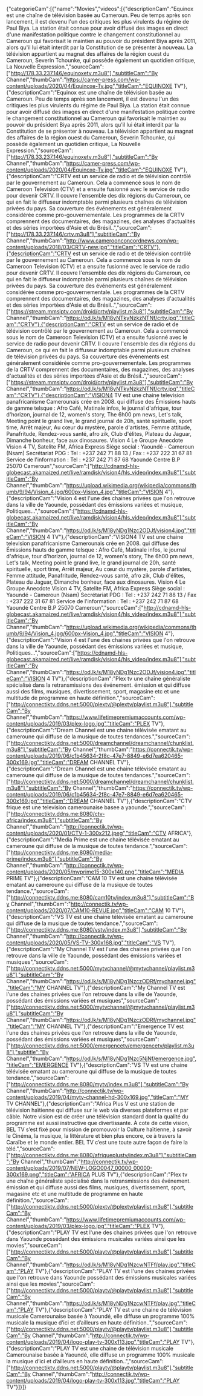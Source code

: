 {"categorieCam":[{"name":"Movies","videos":[{"descriptionCam":"Equinox est une chaîne de télévision basée au Cameroun. Peu de temps après son lancement, il est devenu l'un des critiques les plus virulents du régime de Paul Biya. La station était connue pour avoir diffusé des images en direct d'une manifestation politique contre le changement constitutionnel au Cameroun qui favorisait le maintien au pouvoir du président Biya après 2011, alors qu'il lui était interdit par la Constitution de se présenter à nouveau. La télévision appartient au magnat des affaires de la région ouest du Cameroun, Severin Tchounke, qui possède également un quotidien critique, La Nouvelle Expression.","sourceCam":["http://178.33.237.146/equinoxetv.m3u8"],"subtitleCam":"By Channel","thumbCam":"https://camer-press.com/wp-content/uploads/2020/04/Equinoxe-Tv.jpg","titleCam":"EQUINOXE TV"},{"descriptionCam":"Equinox est une chaîne de télévision basée au Cameroun. Peu de temps après son lancement, il est devenu l'un des critiques les plus virulents du régime de Paul Biya. La station était connue pour avoir diffusé des images en direct d'une manifestation politique contre le changement constitutionnel au Cameroun qui favorisait le maintien au pouvoir du président Biya après 2011, alors qu'il lui était interdit par la Constitution de se présenter à nouveau. La télévision appartient au magnat des affaires de la région ouest du Cameroun, Severin Tchounke, qui possède également un quotidien critique, La Nouvelle Expression.","sourceCam":["http://178.33.237.146/equinoxetv.m3u8"],"subtitleCam":"By Channel","thumbCam":"https://camer-press.com/wp-content/uploads/2020/04/Equinoxe-Tv.jpg","titleCam":"EQUINOXE TV"},{"descriptionCam":"CRTV est un service de radio et de télévision contrôlé par le gouvernement au Cameroun. Cela a commencé sous le nom de Cameroon Television (CTV) et a ensuite fusionné avec le service de radio pour devenir CRTV. Il couvre l'ensemble des dix régions du Cameroun, ce qui en fait le diffuseur indomptable parmi plusieurs chaînes de télévision privées du pays. Sa couverture des événements est généralement considérée comme pro-gouvernementale. Les programmes de la CRTV comprennent des documentaires, des magazines, des analyses d'actualités et des séries importées d'Asie et du Brésil..","sourceCam":["http://178.33.237.146/crtv.m3u8"],"subtitleCam":"By Channel","thumbCam":"http://www.cameroonconcordnews.com/wp-content/uploads/2018/03/CRTV-new.jpg","titleCam":"CRTV"},{"descriptionCam":"CRTV est un service de radio et de télévision contrôlé par le gouvernement au Cameroun. Cela a commencé sous le nom de Cameroon Television (CTV) et a ensuite fusionné avec le service de radio pour devenir CRTV. Il couvre l'ensemble des dix régions du Cameroun, ce qui en fait le diffuseur indomptable parmi plusieurs chaînes de télévision privées du pays. Sa couverture des événements est généralement considérée comme pro-gouvernementale. Les programmes de la CRTV comprennent des documentaires, des magazines, des analyses d'actualités et des séries importées d'Asie et du Brésil..","sourceCam":["https://stream.mmsiptv.com/droid/crtv/playlist.m3u8"],"subtitleCam":"By Channel","thumbCam":"https://od.lk/s/M18yNTkyNzkzNTNf/crtv.jpg","titleCam":"CRTV"},{"descriptionCam":"CRTV est un service de radio et de télévision contrôlé par le gouvernement au Cameroun. Cela a commencé sous le nom de Cameroon Television (CTV) et a ensuite fusionné avec le service de radio pour devenir CRTV. Il couvre l'ensemble des dix régions du Cameroun, ce qui en fait le diffuseur indomptable parmi plusieurs chaînes de télévision privées du pays. Sa couverture des événements est généralement considérée comme pro-gouvernementale. Les programmes de la CRTV comprennent des documentaires, des magazines, des analyses d'actualités et des séries importées d'Asie et du Brésil..","sourceCam":["https://stream.mmsiptv.com/droid/crtv/playlist.m3u8"],"subtitleCam":"By Channel","thumbCam":"https://od.lk/s/M18yNTkyNzkzNTNf/crtv.jpg","titleCam":"CRTV"},{"descriptionCam":"VISION4 TV est une chaine television panafricanisme Camerounais crée en 2008. qui diffuse des Émissions hauts de gamme telsque : Afro Café, Matinale infos, le journal d'afrique, tour d'horizon, journal de 12, women's story, The 6h00 pm news, Let's talk, Meeting point le grand live, le grand journal de 20h, santé spirituelle, sport time, Arrêt majeur, Au cœur du mystère, parole d'artistes, Femme attitude, Panafritude, Rendez-vous santé, afro zik, Club d'élites, Plateau du Jaguar, Dimanche bonheur, face aux dinosaures. Vision 4 Le Groupe Anecdote Vision 4 TV, Satelite FM, Africa Express Siège social : Yaoundé - Cameroun (Nsam) Secrétariat PDG : Tel : +237 242 71 88 13 / Fax : +237 222 31 67 81 Service de l'information : Tel : +237 242 71 87 68 Yaoundé Centre B.P 25070 Cameroun","sourceCam":["http://cdnamd-hls-globecast.akamaized.net/live/ramdisk/vision4/hls_video/index.m3u8"],"subtitleCam":"By Channel","thumbCam":"https://upload.wikimedia.org/wikipedia/commons/thumb/9/94/Vision_4.jpg/600px-Vision_4.jpg","titleCam":"VISION 4"},{"descriptionCam":"Vision 4 est l'une des chaines privées que l'on retrouve dans la ville de Yaounde, possédant des émissions variées et musique, Politiques...","sourceCam":["https://cdnamd-hls-globecast.akamaized.net/live/ramdisk/vision4/hls_video/index.m3u8"],"subtitleCam":"By Channel","thumbCam":"https://od.lk/s/M18yNDg1Nzc2ODJf/vision4.jpg","titleCam":"VISION 4 TV"},{"descriptionCam":"VISION4 TV est une chaine television panafricanisme Camerounais crée en 2008. qui diffuse des Émissions hauts de gamme telsque : Afro Café, Matinale infos, le journal d'afrique, tour d'horizon, journal de 12, women's story, The 6h00 pm news, Let's talk, Meeting point le grand live, le grand journal de 20h, santé spirituelle, sport time, Arrêt majeur, Au cœur du mystère, parole d'artistes, Femme attitude, Panafritude, Rendez-vous santé, afro zik, Club d'élites, Plateau du Jaguar, Dimanche bonheur, face aux dinosaures. Vision 4 Le Groupe Anecdote Vision 4 TV, Satelite FM, Africa Express Siège social : Yaoundé - Cameroun (Nsam) Secrétariat PDG : Tel : +237 242 71 88 13 / Fax : +237 222 31 67 81 Service de l'information : Tel : +237 242 71 87 68 Yaoundé Centre B.P 25070 Cameroun","sourceCam":["http://cdnamd-hls-globecast.akamaized.net/live/ramdisk/vision4/hls_video/index.m3u8"],"subtitleCam":"By Channel","thumbCam":"https://upload.wikimedia.org/wikipedia/commons/thumb/9/94/Vision_4.jpg/600px-Vision_4.jpg","titleCam":"VISION 4"},{"descriptionCam":"Vision 4 est l'une des chaines privées que l'on retrouve dans la ville de Yaounde, possédant des émissions variées et musique, Politiques...","sourceCam":["https://cdnamd-hls-globecast.akamaized.net/live/ramdisk/vision4/hls_video/index.m3u8"],"subtitleCam":"By Channel","thumbCam":"https://od.lk/s/M18yNDg1Nzc2ODJf/vision4.jpg","titleCam":"VISION 4 TV"},{"descriptionCam":"Plex tv une chaîne généraliste spécialisé dans la retransmissions des événement. émission et qui diffuse aussi des films, musiques, divertissement, sport, magasine etc et une multitude de programme en haute définition.","sourceCam":["http://connectiktv.ddns.net:5000/plextv/@plextv/playlist.m3u8"],"subtitleCam":"By Channel","thumbCam":"https://www.lifetimepremiumaccounts.com/wp-content/uploads/2019/03/plex-logo.jpg","titleCam":"PLEX TV"},{"descriptionCam":"Dream Channel est une chaine télévisée ematant au cameroune qui diffuse de la musique de toutes tendances.","sourceCam":["http://connectiktv.ddns.net:5000/dreamchannel/dreamchannel/chunklist.m3u8"],"subtitleCam":"By Channel","thumbCam":"https://connectik.tv/wp-content/uploads/2019/06/c1b45634-2f8c-47e7-8849-e6d7ea620465-300x169.jpg","titleCam":"DREAM CHANNEL TV"},{"descriptionCam":"Dream Channel est une chaine télévisée ematant au cameroune qui diffuse de la musique de toutes tendances.","sourceCam":["http://connectiktv.ddns.net:5000/dreamchannel/dreamchannel/chunklist.m3u8"],"subtitleCam":"By Channel","thumbCam":"https://connectik.tv/wp-content/uploads/2019/06/c1b45634-2f8c-47e7-8849-e6d7ea620465-300x169.jpg","titleCam":"DREAM CHANNEL TV"},{"descriptionCam":"CTV frique est une television camerounaise basee a yaounde.","sourceCam":["http://connectiktv.ddns.me:8080/ctv-africa/index.m3u8"],"subtitleCam":"By Channel","thumbCam":"http://connectik.tv/wp-content/uploads/2020/01/CTV-1-300x212.jpeg","titleCam":"CTV AFRICA"},{"descriptionCam":"Media Prime est une chaine télévisée ematant au cameroune qui diffuse de la musique de toutes tendance.","sourceCam":["http://connectiktv.ddns.me:8080/media-prime/index.m3u8"],"subtitleCam":"By Channel","thumbCam":"http://connectik.tv/wp-content/uploads/2020/05/myprime15-300x140.png","titleCam":"MEDIA PRIME TV"},{"descriptionCam":"CAM 10 TV est une chaine télévisée ematant au cameroune qui diffuse de la musique de toutes tendance.","sourceCam":["http://connectiktv.ddns.me:8080/cam10tv/index.m3u8"],"subtitleCam":"By Channel","thumbCam":"http://connectik.tv/wp-content/uploads/2020/07/CAM10-REVUE.jpg","titleCam":"CAM 10 TV"},{"descriptionCam":"VS TV est une chaine télévisée ematant au cameroune qui diffuse de la musique de toutes tendance.","sourceCam":["http://connectiktv.ddns.me:8080/vstv/index.m3u8"],"subtitleCam":"By Channel","thumbCam":"http://connectik.tv/wp-content/uploads/2020/05/VS-TV-300x168.jpg","titleCam":"VS TV"},{"descriptionCam":"My Channel TV est l'une des chaines privées que l'on retrouve dans la ville de Yaounde, possédant des émissions variées et musiques","sourceCam":["http://connectiktv.ddns.net:5000/mytvchannel/@mytvchannel/playlist.m3u8"],"subtitleCam":"By Channel","thumbCam":"https://od.lk/s/M18yNDg1NzczODRf/mychannel.jpg","titleCam":"MY CHANNEL TV"},{"descriptionCam":"My Channel TV est l'une des chaines privées que l'on retrouve dans la ville de Yaounde, possédant des émissions variées et musiques","sourceCam":["http://connectiktv.ddns.net:5000/mytvchannel/@mytvchannel/playlist.m3u8"],"subtitleCam":"By Channel","thumbCam":"https://od.lk/s/M18yNDg1NzczODRf/mychannel.jpg","titleCam":"MY CHANNEL TV"},{"descriptionCam":"Emergence TV est l'une des chaines privées que l'on retrouve dans la ville de Yaounde, possédant des émissions variées et musiques","sourceCam":["http://connectiktv.ddns.net:5000/emergencetv/emergencetv/playlist.m3u8"],"subtitle":"By Channel","thumbCam":"https://od.lk/s/M18yNDg1Nzc5NjNf/emergence.jpg","titleCam":"EMERGENCE TV"},{"descriptionCam":"VS TV est une chaine télévisée ematant au cameroune qui diffuse de la musique de toutes tendance.","sourceCam":["http://connectiktv.ddns.me:8080/mytv/index.m3u8"],"subtitleCam":"By Channel","thumbCam":"http://connectik.tv/wp-content/uploads/2019/04/mytv-channel-hd-300x169.jpg","titleCam":"MY TV CHANNEL"},{"descriptionCam":"Africa Plus V est une station de télévision haïtienne qui diffuse sur le web via diverses plateformes et par câble. Notre vision est de créer une télévision standard dont la qualité du programme est aussi instructive que divertissante. À cote de cette vision, BEL TV s’est fixé pour mission de promouvoir la Culture haïtienne, à savoir le Cinéma, la musique, la littérature et bien plus encore, ce à travers la Caraïbe et le monde entier. BEL TV c’est une toute autre façon de faire la télé.","sourceCam":["http://connectiktv.ddns.me:8080/afriqueplustv/index.m3u8"],"subtitleCam":"By Channel","thumbCam":"http://connectik.tv/wp-content/uploads/2019/07/NEW-LOGO0047_00000_00000-300x169.png","titleCam":"AFRICA PLUS TV"},{"descriptionCam":"Plex tv une chaîne généraliste spécialisé dans la retransmissions des événement. émission et qui diffuse aussi des films, musiques, divertissement, sport, magasine etc et une multitude de programme en haute définition.","sourceCam":["http://connectiktv.ddns.net:5000/plextv/@plextv/playlist.m3u8"],"subtitleCam":"By Channel","thumbCam":"https://www.lifetimepremiumaccounts.com/wp-content/uploads/2019/03/plex-logo.jpg","titleCam":"PLEX TV"},{"descriptionCam":"PLAY TV est l'une des chaines privées que l'on retrouve dans Yaounde possédant des émissions musicales variées ainsi que les movies","sourceCam":["http://connectiktv.ddns.net:5000/playtv/@playtv/playlist.m3u8"],"subtitleCam":"By Channel","thumbCam":"https://od.lk/s/M18yNDg1NzcwNTFf/play.jpg","titleCam":"PLAY TV"},{"descriptionCam":"PLAY TV est l'une des chaines privées que l'on retrouve dans Yaounde possédant des émissions musicales variées ainsi que les movies","sourceCam":["http://connectiktv.ddns.net:5000/playtv/@playtv/playlist.m3u8"],"subtitleCam":"By Channel","thumbCam":"https://od.lk/s/M18yNDg1NzcwNTFf/play.jpg","titleCam":"PLAY TV"},{"descriptionCam":"PLAY TV est une chaine de télévision musicale Camerounaise basée à Yaoundé, elle diffuse un programme 100% musicale la musique d’ici et d’ailleurs en haute définition..","sourceCam":["http://connectiktv.ddns.net:5000/playtv/@playtv/playlist.m3u8"],"subtitleCam":"By Channel","thumbCam":"http://connectik.tv/wp-content/uploads/2019/04/logo-play-tv-300x113.jpg","titleCam":"PLAY TV"},{"descriptionCam":"PLAY TV est une chaine de télévision musicale Camerounaise basée à Yaoundé, elle diffuse un programme 100% musicale la musique d’ici et d’ailleurs en haute définition..","sourceCam":["http://connectiktv.ddns.net:5000/playtv/@playtv/playlist.m3u8"],"subtitleCam":"By Channel","thumbCam":"http://connectik.tv/wp-content/uploads/2019/04/logo-play-tv-300x113.jpg","titleCam":"PLAY TV"}]}]}

